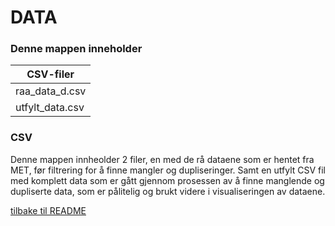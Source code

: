 # DATA

### Denne mappen inneholder 

| CSV-filer|
|----------|
|raa_data_d.csv|
|utfylt_data.csv|

### CSV
Denne mappen innheolder 2 filer, en med de rå dataene som er hentet fra MET, før filtrering for å finne mangler og dupliseringer. Samt en utfylt CSV fil med komplett data som er gått gjennom prosessen av å finne manglende og dupliserte data, som er pålitelig og brukt videre i visualiseringen av dataene.

[tilbake til README](../README.md)

